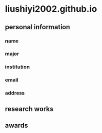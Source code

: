 # liushiyi2002.github.io
## personal information
### name
### major
### institution
### email
### address

## research works

## awards
